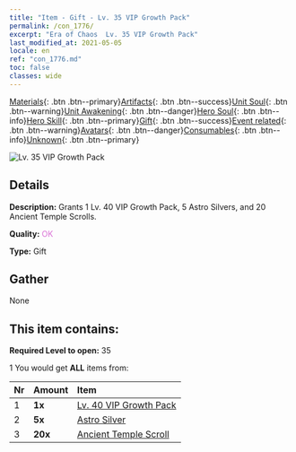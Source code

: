 ```yaml
---
title: "Item - Gift - Lv. 35 VIP Growth Pack"
permalink: /con_1776/
excerpt: "Era of Chaos  Lv. 35 VIP Growth Pack"
last_modified_at: 2021-05-05
locale: en
ref: "con_1776.md"
toc: false
classes: wide
---
```

 [Materials](/Items/){: .btn .btn--primary}[Artifacts](/Items/Artifacts/){: .btn .btn--success}[Unit Soul](/Items/UnitSoul/){: .btn .btn--warning}[Unit Awakening](/Items/UnitAwakening/){: .btn .btn--danger}[Hero Soul](/Items/HeroSoul/){: .btn .btn--info}[Hero Skill](/Items/HeroSkill/){: .btn .btn--primary}[Gift](/Items/Gift/){: .btn .btn--success}[Event related](/Items/Events/){: .btn .btn--warning}[Avatars](/Items/Avatars/){: .btn .btn--danger}[Consumables](/Items/Consumables/){: .btn .btn--info}[Unknown](/Items/Unknown/){: .btn .btn--primary}

 ![Lv. 35 VIP Growth Pack](/images/t/i_907220.png)

## Details
 **Description:** Grants 1 Lv. 40 VIP Growth Pack, 5 Astro Silvers, and 20 Ancient Temple Scrolls.

 **Quality:** <span style="color: #DA70D6">OK</span>

 **Type:** Gift

## Gather

  None

## This item contains:

 **Required Level to open:** 35

 1 You would get **ALL** items  from:

  | Nr | Amount |     Item    |
  |:---|:-------|:------------|
  | 1 |  **1x** | [Lv. 40 VIP Growth Pack](/Items/con_1777/) |  | 
  | 2 |  **5x** | [Astro Silver](/Items/con_969/) |  | 
  | 3 |  **20x** | [Ancient Temple Scroll](/Items/con_697/) |  | 
